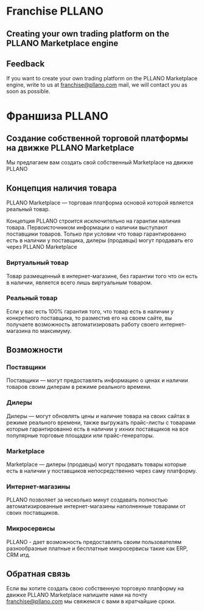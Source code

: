 # Franchise PLLANO
## Creating your own trading platform on the PLLANO Marketplace engine
## Feedback
If you want to create your own trading platform on the PLLANO Marketplace engine, write to us at franchise@pllano.com mail, we will contact you as soon as possible.

# Франшиза PLLANO
## Создание собственной торговой платформы на движке PLLANO Marketplace
Мы предлагаем вам создать свой собственный Marketplace на движке PLLANO

## Концепция наличия товара
PLLANO Marketplace — торговая платформа основой которой является реальный товар.

Концепция PLLANO строится исключительно на гарантии наличия товара. Первоисточником информации о наличии выступают поставщики товаров. Только при условии что товар гарантированно есть в наличии у поставщика, дилеры (продавцы) могут продавать его через PLLANO Marketplace

### Виртуальный товар
Товар размещенный в интернет-магазине, без гарантии того что он есть в наличии, является всего лишь виртуальным товаром.

### Реальный товар
Если у вас есть 100% гарантия того, что товар есть в наличии у конкретного поставщика, то разместив его на своем сайте, вы получаете возможность автоматизировать работу своего интернет-магазина по максимуму.

## Возможности
### Поставщики
Поставщики — могут предоставлять информацию о ценах и наличии товаров своим дилерам в режиме реального времени.
### Дилеры
Дилеры —  могут обновлять цены и наличие товара на своих сайтах в режиме реального времени, также выгружать прайс-листы с товарами которые гарантированно есть в наличии у ихних поставщиков на все популярные торговые площадки или прайс-генераторы.
### Marketplace
Marketplace — дилеры (продавцы) могут продавать товары которые есть в наличии у поставщиков непосредственно через саму платформу.
### Интернет-магазины
PLLANO позволяет за несколько минут создавать полностью автоматизированные интернет-магазины наполненные товарами от своих поставщиков.
### Микросервисы
PLLANO - дает возможность предоставлять своим пользователям разнообразные платные и бесплатные микросервисы такие как ERP, CRM итд.

<a name="feedback"></a>
## Обратная связь
Если вы хотите создать свою собственную торговую платформу на движке PLLANO Marketplace напишите нами на почту franchise@pllano.com мы свяжемся с вами в кратчайшие сроки.

